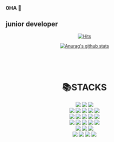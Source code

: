 ### 0HA 👋
## junior developer

<div align=center>
	
  [![Hits](https://hits.seeyoufarm.com/api/count/incr/badge.svg?url=https%3A%2F%2Fgithub.com%2Fzzsza)](https://hits.seeyoufarm.com) 


 [![Anurag's github stats](https://github-readme-stats.vercel.app/api?username=ZIZONE0HA)](https://github.com/anuraghazra/github-readme-stats)

</div>
<br><br><br>
<div align=center><h1>📚STACKS</h1></div>
	
<div align=center>
	<img src="https://img.shields.io/badge/java-007396?style=for-the-badge&logo=OpenJDK&logoColor=white">
	<img src="https://img.shields.io/badge/spring-6DB33F?style=for-the-badge&logo=spring&logoColor=white">
	<img src="https://img.shields.io/badge/springboot-6DB33F?style=for-the-badge&logo=springboot&logoColor=white">
	<br>
	<img src="https://img.shields.io/badge/html5-E34F26?style=for-the-badge&logo=html5&logoColor=white">
	<img src="https://img.shields.io/badge/css-1572B6?style=for-the-badge&logo=css3&logoColor=white">
	<img src="https://img.shields.io/badge/javascript-F7DF1E?style=for-the-badge&logo=javascript&logoColor=black">
	<img src="https://img.shields.io/badge/jquery-0769AD?style=for-the-badge&logo=jquery&logoColor=white">
	<img src="https://img.shields.io/badge/bootstrap-7952B3?style=for-the-badge&logo=bootstrap&logoColor=white">
	<br>
	<img src="https://img.shields.io/badge/react-61DAFB?style=for-the-badge&logo=react&logoColor=black">
	<img src="https://img.shields.io/badge/oracle-F80000?style=for-the-badge&logo=oracle&logoColor=white">
	<img src="https://img.shields.io/badge/mysql-4479A1?style=for-the-badge&logo=mysql&logoColor=white">
	<img src="https://img.shields.io/badge/apache tomcat-F8DC75?style=for-the-badge&logo=apachetomcat&logoColor=white">
	<img src="https://img.shields.io/badge/linux-FCC624?style=for-the-badge&logo=linux&logoColor=black">
	<br>
	<img src="https://img.shields.io/badge/github-181717?style=for-the-badge&logo=github&logoColor=white">
	<img src="https://img.shields.io/badge/git-F05032?style=for-the-badge&logo=git&logoColor=white">
	<img src="https://img.shields.io/badge/fontawesome-339AF0?style=for-the-badge&logo=fontawesome&logoColor=white">
	<img src="https://img.shields.io/badge/gradle-02303A?style=for-the-badge&logo=gradle&logoColor=white">
	<img src="https://img.shields.io/badge/axios-5A29E4?style=for-the-badge&logo=axios&logoColor=white">
	<br>
	<img src="https://img.shields.io/badge/eclipse ide-2C2255?style=for-the-badge&logo=eclipseide&logoColor=white">
	<img src="https://img.shields.io/badge/intellij idea-000000?style=for-the-badge&logo=intellijidea&logoColor=white">
	<img src="https://img.shields.io/badge/sourcetree-0052CC?style=for-the-badge&logo=sourcetree&logoColor=white">
	<br>
	<img src="https://img.shields.io/badge/figma-F24E1E?style=for-the-badge&logo=figma&logoColor=white">
	<img src="https://img.shields.io/badge/adobe photoshop-31A8FF?style=for-the-badge&logo=adobephotoshop&logoColor=white">
	<img src="https://img.shields.io/badge/adobe illustrator-FF9A00?style=for-the-badge&logo=adobeillustrator&logoColor=white">
	<img src="https://img.shields.io/badge/adobe xd-FF61F6?style=for-the-badge&logo=adobexd&logoColor=white">
</div>


<!--
**ZIZONE0HA/ZIZONE0HA** is a ✨ _special_ ✨ repository because its `README.md` (this file) appears on your GitHub profile.

Here are some ideas to get you started:

- 🔭 I’m currently working on ...
- 🌱 I’m currently learning ...
- 👯 I’m looking to collaborate on ...
- 🤔 I’m looking for help with ...
- 💬 Ask me about ...
- 📫 How to reach me: ...
- 😄 Pronouns: ...
- ⚡ Fun fact: ...
-->
